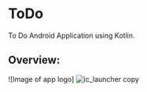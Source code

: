 # ToDo
To Do Android Application using Kotlin.

## Overview:

![Image of app logo] ![ic_launcher copy](https://user-images.githubusercontent.com/92246795/154053861-72a6548f-bdf5-41a6-913d-e0c4375696f4.png)
